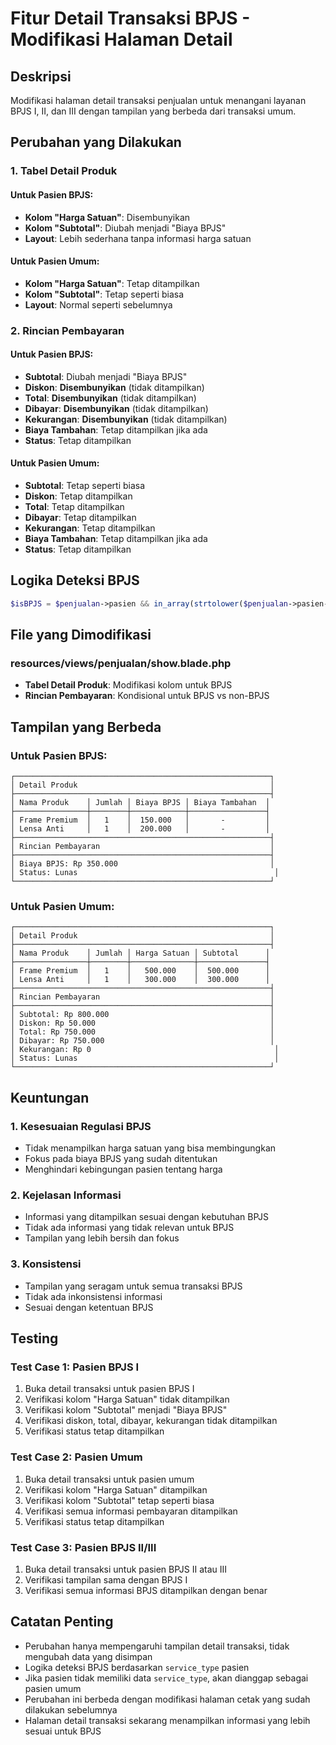 # Fitur Detail Transaksi BPJS - Modifikasi Halaman Detail

## Deskripsi
Modifikasi halaman detail transaksi penjualan untuk menangani layanan BPJS I, II, dan III dengan tampilan yang berbeda dari transaksi umum.

## Perubahan yang Dilakukan

### 1. Tabel Detail Produk

#### Untuk Pasien BPJS:
- **Kolom "Harga Satuan"**: Disembunyikan
- **Kolom "Subtotal"**: Diubah menjadi "Biaya BPJS"
- **Layout**: Lebih sederhana tanpa informasi harga satuan

#### Untuk Pasien Umum:
- **Kolom "Harga Satuan"**: Tetap ditampilkan
- **Kolom "Subtotal"**: Tetap seperti biasa
- **Layout**: Normal seperti sebelumnya

### 2. Rincian Pembayaran

#### Untuk Pasien BPJS:
- **Subtotal**: Diubah menjadi "Biaya BPJS"
- **Diskon**: **Disembunyikan** (tidak ditampilkan)
- **Total**: **Disembunyikan** (tidak ditampilkan)
- **Dibayar**: **Disembunyikan** (tidak ditampilkan)
- **Kekurangan**: **Disembunyikan** (tidak ditampilkan)
- **Biaya Tambahan**: Tetap ditampilkan jika ada
- **Status**: Tetap ditampilkan

#### Untuk Pasien Umum:
- **Subtotal**: Tetap seperti biasa
- **Diskon**: Tetap ditampilkan
- **Total**: Tetap ditampilkan
- **Dibayar**: Tetap ditampilkan
- **Kekurangan**: Tetap ditampilkan
- **Biaya Tambahan**: Tetap ditampilkan jika ada
- **Status**: Tetap ditampilkan

## Logika Deteksi BPJS

```php
$isBPJS = $penjualan->pasien && in_array(strtolower($penjualan->pasien->service_type), ['bpjs i', 'bpjs ii', 'bpjs iii']);
```

## File yang Dimodifikasi

### resources/views/penjualan/show.blade.php
- **Tabel Detail Produk**: Modifikasi kolom untuk BPJS
- **Rincian Pembayaran**: Kondisional untuk BPJS vs non-BPJS

## Tampilan yang Berbeda

### Untuk Pasien BPJS:
```
┌─────────────────────────────────────────────────────────┐
│ Detail Produk                                           │
├─────────────────────────────────────────────────────────┤
│ Nama Produk    │ Jumlah │ Biaya BPJS │ Biaya Tambahan  │
├────────────────┼────────┼────────────┼─────────────────┤
│ Frame Premium  │   1    │  150.000   │       -         │
│ Lensa Anti     │   1    │  200.000   │       -         │
├─────────────────────────────────────────────────────────┤
│ Rincian Pembayaran                                      │
├─────────────────────────────────────────────────────────┤
│ Biaya BPJS: Rp 350.000                                  │
│ Status: Lunas                                            │
└─────────────────────────────────────────────────────────┘
```

### Untuk Pasien Umum:
```
┌─────────────────────────────────────────────────────────┐
│ Detail Produk                                           │
├─────────────────────────────────────────────────────────┤
│ Nama Produk    │ Jumlah │ Harga Satuan │ Subtotal      │
├────────────────┼────────┼──────────────┼───────────────┤
│ Frame Premium  │   1    │   500.000    │  500.000      │
│ Lensa Anti     │   1    │   300.000    │  300.000      │
├─────────────────────────────────────────────────────────┤
│ Rincian Pembayaran                                      │
├─────────────────────────────────────────────────────────┤
│ Subtotal: Rp 800.000                                    │
│ Diskon: Rp 50.000                                       │
│ Total: Rp 750.000                                       │
│ Dibayar: Rp 750.000                                     │
│ Kekurangan: Rp 0                                         │
│ Status: Lunas                                            │
└─────────────────────────────────────────────────────────┘
```

## Keuntungan

### 1. Kesesuaian Regulasi BPJS
- Tidak menampilkan harga satuan yang bisa membingungkan
- Fokus pada biaya BPJS yang sudah ditentukan
- Menghindari kebingungan pasien tentang harga

### 2. Kejelasan Informasi
- Informasi yang ditampilkan sesuai dengan kebutuhan BPJS
- Tidak ada informasi yang tidak relevan untuk BPJS
- Tampilan yang lebih bersih dan fokus

### 3. Konsistensi
- Tampilan yang seragam untuk semua transaksi BPJS
- Tidak ada inkonsistensi informasi
- Sesuai dengan ketentuan BPJS

## Testing

### Test Case 1: Pasien BPJS I
1. Buka detail transaksi untuk pasien BPJS I
2. Verifikasi kolom "Harga Satuan" tidak ditampilkan
3. Verifikasi kolom "Subtotal" menjadi "Biaya BPJS"
4. Verifikasi diskon, total, dibayar, kekurangan tidak ditampilkan
5. Verifikasi status tetap ditampilkan

### Test Case 2: Pasien Umum
1. Buka detail transaksi untuk pasien umum
2. Verifikasi kolom "Harga Satuan" ditampilkan
3. Verifikasi kolom "Subtotal" tetap seperti biasa
4. Verifikasi semua informasi pembayaran ditampilkan
5. Verifikasi status tetap ditampilkan

### Test Case 3: Pasien BPJS II/III
1. Buka detail transaksi untuk pasien BPJS II atau III
2. Verifikasi tampilan sama dengan BPJS I
3. Verifikasi semua informasi BPJS ditampilkan dengan benar

## Catatan Penting

- Perubahan hanya mempengaruhi tampilan detail transaksi, tidak mengubah data yang disimpan
- Logika deteksi BPJS berdasarkan `service_type` pasien
- Jika pasien tidak memiliki data `service_type`, akan dianggap sebagai pasien umum
- Perubahan ini berbeda dengan modifikasi halaman cetak yang sudah dilakukan sebelumnya
- Halaman detail transaksi sekarang menampilkan informasi yang lebih sesuai untuk BPJS 
